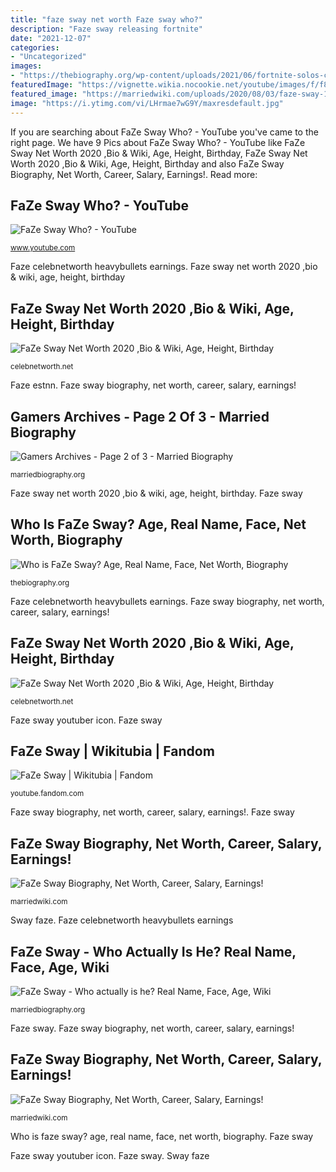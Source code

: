 ```yaml
---
title: "faze sway net worth Faze sway who?"
description: "Faze sway releasing fortnite"
date: "2021-12-07"
categories:
- "Uncategorized"
images:
- "https://thebiography.org/wp-content/uploads/2021/06/fortnite-solos-cash-cup-faze-sway-teaming-instagram-cheating-450x225@2x.jpg"
featuredImage: "https://vignette.wikia.nocookie.net/youtube/images/f/f8/FaZe_Sway.jpg/revision/latest/scale-to-width-down/350?cb=20190512205122"
featured_image: "https://marriedwiki.com/uploads/2020/08/03/faze-sway-1596449470.jpg"
image: "https://i.ytimg.com/vi/LHrmae7wG9Y/maxresdefault.jpg"
---
```


If you are searching about FaZe Sway Who? - YouTube you've came to the right page. We have 9 Pics about FaZe Sway Who? - YouTube like FaZe Sway Net Worth 2020 ,Bio &amp; Wiki, Age, Height, Birthday, FaZe Sway Net Worth 2020 ,Bio &amp; Wiki, Age, Height, Birthday and also FaZe Sway Biography, Net Worth, Career, Salary, Earnings!. Read more:

## FaZe Sway Who? - YouTube

![FaZe Sway Who? - YouTube](https://i.ytimg.com/vi/LHrmae7wG9Y/maxresdefault.jpg "Faze sway youtuber icon")

<small>www.youtube.com</small>

Faze celebnetworth heavybullets earnings. Faze sway net worth 2020 ,bio &amp; wiki, age, height, birthday

## FaZe Sway Net Worth 2020 ,Bio &amp; Wiki, Age, Height, Birthday

![FaZe Sway Net Worth 2020 ,Bio &amp; Wiki, Age, Height, Birthday](https://celebnetworth.net/wp-content/uploads/2020/10/FaZe-Sway-Bio.jpg "Faze sway releasing fortnite")

<small>celebnetworth.net</small>

Faze estnn. Faze sway biography, net worth, career, salary, earnings!

## Gamers Archives - Page 2 Of 3 - Married Biography

![Gamers Archives - Page 2 of 3 - Married Biography](https://marriedbiography.org/wp-content/uploads/2020/07/fortnite-solos-cash-cup-faze-sway-teaming-instagram-cheating-770x515.jpg "Faze sway net worth 2020 ,bio &amp; wiki, age, height, birthday")

<small>marriedbiography.org</small>

Faze sway net worth 2020 ,bio &amp; wiki, age, height, birthday. Faze sway

## Who Is FaZe Sway? Age, Real Name, Face, Net Worth, Biography

![Who is FaZe Sway? Age, Real Name, Face, Net Worth, Biography](https://thebiography.org/wp-content/uploads/2021/06/fortnite-solos-cash-cup-faze-sway-teaming-instagram-cheating-450x225@2x.jpg "Faze sway")

<small>thebiography.org</small>

Faze celebnetworth heavybullets earnings. Faze sway biography, net worth, career, salary, earnings!

## FaZe Sway Net Worth 2020 ,Bio &amp; Wiki, Age, Height, Birthday

![FaZe Sway Net Worth 2020 ,Bio &amp; Wiki, Age, Height, Birthday](https://celebnetworth.net/wp-content/uploads/2020/10/FaZe-Sway-Height-Weight-Body-Measurements-696x405.jpg "Faze sway releasing fortnite")

<small>celebnetworth.net</small>

Faze sway youtuber icon. Faze sway

## FaZe Sway | Wikitubia | Fandom

![FaZe Sway | Wikitubia | Fandom](https://vignette.wikia.nocookie.net/youtube/images/f/f8/FaZe_Sway.jpg/revision/latest/scale-to-width-down/350?cb=20190512205122 "Faze sway biography, net worth, career, salary, earnings!")

<small>youtube.fandom.com</small>

Faze sway biography, net worth, career, salary, earnings!. Faze sway

## FaZe Sway Biography, Net Worth, Career, Salary, Earnings!

![FaZe Sway Biography, Net Worth, Career, Salary, Earnings!](https://marriedwiki.com/uploads/2020/08/03/faze-sway-1596449553.jpg "Gamers archives")

<small>marriedwiki.com</small>

Sway faze. Faze celebnetworth heavybullets earnings

## FaZe Sway - Who Actually Is He? Real Name, Face, Age, Wiki

![FaZe Sway - Who actually is he? Real Name, Face, Age, Wiki](https://pbs.twimg.com/media/EAoLXOoXoAA6Wf6.jpg "Faze sway")

<small>marriedbiography.org</small>

Faze sway. Faze sway biography, net worth, career, salary, earnings!

## FaZe Sway Biography, Net Worth, Career, Salary, Earnings!

![FaZe Sway Biography, Net Worth, Career, Salary, Earnings!](https://marriedwiki.com/uploads/2020/08/03/faze-sway-1596449470.jpg "Gamers archives")

<small>marriedwiki.com</small>

Who is faze sway? age, real name, face, net worth, biography. Faze sway

Faze sway youtuber icon. Faze sway. Sway faze
